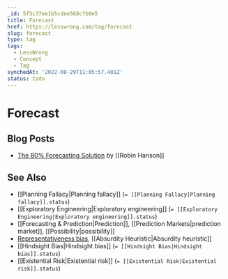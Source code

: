 ```yaml
---
_id: 5f5c37ee1b5cdee568cfb0e5
title: Forecast
href: https://lesswrong.com/tag/forecast
slug: forecast
type: tag
tags:
  - LessWrong
  - Concept
  - Tag
synchedAt: '2022-08-29T11:05:57.401Z'
status: todo
---
```


# Forecast

## Blog Posts

- [The 80% Forecasting Solution](http://www.overcomingbias.com/2006/12/the_80_forecast.html) by [[Robin Hanson]]

## See Also

- [[Planning Fallacy|Planning fallacy]] (`= [[Planning Fallacy|Planning fallacy]].status`)
- [[Exploratory Engineering|Exploratory engineering]] (`= [[Exploratory Engineering|Exploratory engineering]].status`)
- [[Forecasting & Prediction|Prediction]], [[Prediction Markets|prediction market]], [[Possibility|possibility]]
- [Representativeness bias](https://wiki.lesswrong.com/wiki/Representativeness_bias), [[Absurdity Heuristic|Absurdity heuristic]]
- [[Hindsight Bias|Hindsight bias]] (`= [[Hindsight Bias|Hindsight bias]].status`)
- [[Existential Risk|Existential risk]] (`= [[Existential Risk|Existential risk]].status`)
